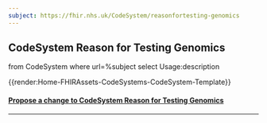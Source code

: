 ```yaml
---
subject: https://fhir.nhs.uk/CodeSystem/reasonfortesting-genomics
---
```


## CodeSystem Reason for Testing Genomics

<fql>
from
	CodeSystem
	where
   url=%subject
select
	Usage:description
</fql>

{{render:Home-FHIRAssets-CodeSystems-CodeSystem-Template}}

<div id="Feedback" class="tabcontent">

<h4><a href='https://simplifier.net/NHS-Digital-FHIR-Genomics-Implementation-Guide/reasonfortesting-genomics/~issues?level=File' target="_blank">Propose a change to CodeSystem Reason for Testing Genomics </a></h4>
</div>

---